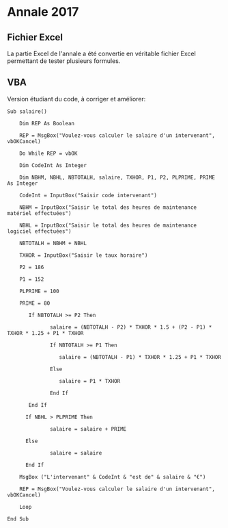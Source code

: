 # Annale 2017

## Fichier Excel

La partie Excel de l'annale a été convertie en véritable fichier Excel permettant de tester plusieurs formules.


## VBA
Version étudiant du code, à corriger et améliorer:





	Sub salaire()

		Dim REP As Boolean

		REP = MsgBox("Voulez-vous calculer le salaire d'un intervenant", vbOKCancel)

		Do While REP = vbOK

		Dim CodeInt As Integer

		Dim NBHM, NBHL, NBTOTALH, salaire, TXHOR, P1, P2, PLPRIME, PRIME As Integer

		CodeInt = InputBox("Saisir code intervenant")

		NBHM = InputBox("Saisir le total des heures de maintenance matériel effectuées")

		NBHL = InputBox("Saisir le total des heures de maintenance logiciel effectuées")

		NBTOTALH = NBHM + NBHL

		TXHOR = InputBox("Saisir le taux horaire")

		P2 = 186

		P1 = 152

		PLPRIME = 100

		PRIME = 80

		   If NBTOTALH >= P2 Then

				  salaire = (NBTOTALH - P2) * TXHOR * 1.5 + (P2 - P1) * TXHOR * 1.25 + P1 * TXHOR

				  If NBTOTALH >= P1 Then

					 salaire = (NBTOTALH - P1) * TXHOR * 1.25 + P1 * TXHOR

				  Else

					 salaire = P1 * TXHOR

				  End If

		   End If

		  If NBHL > PLPRIME Then

				  salaire = salaire + PRIME

		  Else

				  salaire = salaire

		  End If

		MsgBox ("L'intervenant" & CodeInt & "est de" & salaire & "€")

		REP = MsgBox("Voulez-vous calculer le salaire d'un intervenant", vbOKCancel)

		Loop

	End Sub 

